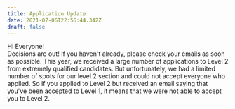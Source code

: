 ```yaml
---
title: Application Update
date: 2021-07-06T22:56:44.342Z
draft: false
---
```

Hi Everyone!\
Decisions are out! If you haven't already, please check your emails as soon as possible. This year, we received a large number of applications to Level 2 from extremely qualified candidates. But unfortunately, we had a limited number of spots for our level 2 section and could not accept everyone who applied. So if you applied to Level 2 but received an email saying that you've been accepted to Level 1, it means that we were not able to accept you to Level 2.